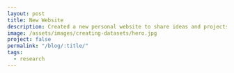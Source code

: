 ```yaml
---
layout: post
title: New Website
description: Created a new personal website to share ideas and projects!
image: /assets/images/creating-datasets/hero.jpg
project: false
permalink: "/blog/:title/"
tags:
  - research
---
```

